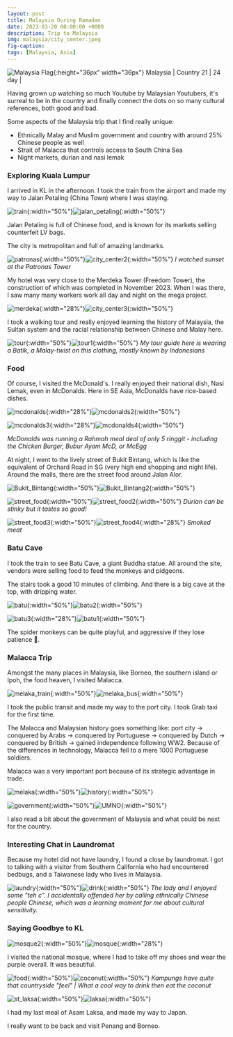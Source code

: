 ```yaml
---
layout: post
title: Malaysia During Ramadan
date: 2023-03-20 00:00:00 +0000
description: Trip to Malaysia
img: malaysia/city_center.jpeg
fig-caption:
tags: [Malaysia, Asia]
---
```


![Malaysia Flag]({{site.baseurl}}/assets/img/flags/4x3/my.svg){:height="36px" width="36px"} Malaysia \| Country 21 \| 24 day \| 

Having grown up watching so much Youtube by Malaysian Youtubers, it's surreal to be in the country and finally connect the dots on so many cultural references, both good and bad. 

Some aspects of the Malaysia trip that I find really unique:
* Ethnically Malay and Muslim government and country with around 25% Chinese people as well
* Strait of Malacca that controls access to South China Sea
* Night markets, durian and nasi lemak

### Exploring Kuala Lumpur

I arrived in KL in the afternoon. I took the train from the airport and made my way to Jalan Petaling (China Town) where I was staying. 

![train]({{site.baseurl}}/assets/img/malaysia/train.jpeg){:width="50%"}![jalan_petaling]({{site.baseurl}}/assets/img/malaysia/jalan_petaling.jpeg){:width="50%"}

Jalan Petaling is full of Chinese food, and is known for its markets selling counterfeit LV bags. 

The city is metropolitan and full of amazing landmarks.

![patronas]({{site.baseurl}}/assets/img/malaysia/patronas.jpeg){:width="50%"}![city_center2]({{site.baseurl}}/assets/img/malaysia/city_center2.jpeg){:width="50%"}
*I watched sunset at the Patronas Tower*

My hotel was very close to the Merdeka Tower (Freedom Tower), the construction of which was completed in November 2023. When I was there, I saw many many workers work all day and night on the mega project. 

![merdeka]({{site.baseurl}}/assets/img/malaysia/merdeka.jpeg){:width="28%"}![city_center3]({{site.baseurl}}/assets/img/malaysia/city_center3.jpeg){:width="50%"}

I took a walking tour and really enjoyed learning the history of Malaysia, the Sultan system and the racial relationship between Chinese and Malay here. 

![tour]({{site.baseurl}}/assets/img/malaysia/tour.jpeg){:width="50%"}![tour1]({{site.baseurl}}/assets/img/malaysia/tour1.jpeg){:width="50%"}
*My tour guide here is wearing a Batik, a Malay-twist on this clothing, mostly known by Indonesians*

### Food

Of course, I visited the McDonald's. I really enjoyed their national dish, Nasi Lemak, even in McDonalds. Here in SE Asia, McDonalds have rice-based dishes. 

![mcdonalds]({{site.baseurl}}/assets/img/malaysia/mcdonalds.jpeg){:width="28%"}![mcdonalds2]({{site.baseurl}}/assets/img/malaysia/mcdonalds2.png){:width="50%"}

![mcdonalds3]({{site.baseurl}}/assets/img/malaysia/mcdonalds3.jpeg){:width="28%"}![mcdonalds4]({{site.baseurl}}/assets/img/malaysia/mcdonalds4.jpeg){:width="50%"}

*McDonalds was running a Rahmah meal deal of only 5 ringgit - including the Chicken Burger, Bubur Ayam McD, or McEgg*

At night, I went to the lively street of Bukit Bintang, which is like the equivalent of Orchard Road in SG (very high end shopping and night life). Around the malls, there are the street food around Jalan Alor. 

![Bukit_Bintang]({{site.baseurl}}/assets/img/malaysia/Bukit_Bintang.jpeg){:width="50%"}![Bukit_Bintang2]({{site.baseurl}}/assets/img/malaysia/Bukit_Bintang2.jpeg){:width="50%"}

![street_food]({{site.baseurl}}/assets/img/malaysia/street_food.jpeg){:width="50%"}![street_food2]({{site.baseurl}}/assets/img/malaysia/street_food2.jpeg){:width="50%"}
*Durian can be stinky but it tastes so good!*

![street_food3]({{site.baseurl}}/assets/img/malaysia/street_food3.jpeg){:width="50%"}![street_food4]({{site.baseurl}}/assets/img/malaysia/street_food4.jpeg){:width="28%"}
*Smoked meat*

### Batu Cave

I took the train to see Batu Cave, a giant Buddha statue. All around the site, vendors were selling food to feed the monkeys and pidgeons. 

The stairs took a good 10 minutes of climbing. And there is a big cave at the top, with dripping water. 

![batu]({{site.baseurl}}/assets/img/malaysia/batu.jpeg){:width="50%"}![batu2]({{site.baseurl}}/assets/img/malaysia/batu2.jpeg){:width="50%"}

![batu3]({{site.baseurl}}/assets/img/malaysia/batu3.jpeg){:width="28%"}![batu1]({{site.baseurl}}/assets/img/malaysia/batu1.jpeg){:width="50%"}

The spider monkeys can be quite playful, and aggressive if they lose patience 🙉.  

### Malacca Trip

Amongst the many places in Malaysia, like Borneo, the southern island or Ipoh, the food heaven, I visited Malacca.

![melaka_train]({{site.baseurl}}/assets/img/malaysia/melaka_train.jpeg){:width="50%"}![melaka_bus]({{site.baseurl}}/assets/img/malaysia/melaka_bus.jpeg){:width="50%"}

I took the public transit and made my way to the port city. I took Grab taxi for the first time. 

The Malacca and Malaysian history goes something like: port city -> conquered by Arabs -> conquered by Portuguese -> conquered by Dutch -> conquered by British -> gained independence following WW2. Because of the differences in technology, Malacca fell to a mere 1000 Portuguese soldiers. 

Malacca was a very important port because of its strategic advantage in trade. 

![melaka]({{site.baseurl}}/assets/img/malaysia/melaka.jpeg){:width="50%"}![history]({{site.baseurl}}/assets/img/malaysia/history.jpeg){:width="50%"}

![government]({{site.baseurl}}/assets/img/malaysia/government.jpeg){:width="50%"}![UMNO]({{site.baseurl}}/assets/img/malaysia/UMNO.jpeg){:width="50%"}

I also read a bit about the government of Malaysia and what could be next for the country. 

### Interesting Chat in Laundromat 

Because my hotel did not have laundry, I found a close by laundromat. I got to talking with a visitor from Southern California who had encountered bedbugs, and a Taiwanese lady who lives in Malaysia. 

![laundry]({{site.baseurl}}/assets/img/malaysia/laundry.jpeg){:width="50%"}![drink]({{site.baseurl}}/assets/img/malaysia/drink.jpeg){:width="50%"}
*The lady and I enjoyed some "teh c". I accidentally offended her by calling ethnically Chinese people Chinese, which was a learning moment for me about cultural sensitivity.*

### Saying Goodbye to KL

![mosque2]({{site.baseurl}}/assets/img/malaysia/mosque2.jpeg){:width="50%"}![mosque]({{site.baseurl}}/assets/img/malaysia/mosque.jpeg){:width="28%"}

I visited the national mosque, where I had to take off my shoes and wear the purple overall. It was beautiful. 

![food]({{site.baseurl}}/assets/img/malaysia/food.jpeg){:width="50%"}![coconut]({{site.baseurl}}/assets/img/malaysia/coconut.jpeg){:width="50%"}
*Kampungs have quite that countryside "feel" \| What a cool way to drink then eat the coconut*

![st_laksa]({{site.baseurl}}/assets/img/malaysia/st_laksa.jpeg){:width="50%"}![laksa]({{site.baseurl}}/assets/img/malaysia/laksa.jpeg){:width="50%"}

I had my last meal of Asam Laksa, and made my way to Japan. 

I really want to be back and visit Penang and Borneo. 
